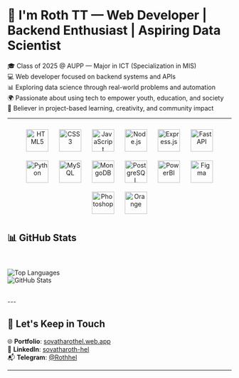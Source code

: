 # 👋 I'm Roth TT — Web Developer | Backend Enthusiast | Aspiring Data Scientist

🎓 Class of 2025 @ AUPP — Major in ICT (Specialization in MIS)  
💻 Web developer focused on backend systems and APIs  
📊 Exploring data science through real-world problems and automation  
🌍 Passionate about using tech to empower youth, education, and society  
🧪 Believer in project-based learning, creativity, and community impact  

---

<div align="center">
  <img style="margin: 10px" src="https://img.shields.io/badge/HTML5-E34F26?logo=html5&logoColor=white" alt="HTML5" height="50" />
  <img style="margin: 10px" src="https://img.shields.io/badge/CSS3-1572B6?logo=css3&logoColor=white" alt="CSS3" height="50" />
  <img style="margin: 10px" src="https://img.shields.io/badge/JavaScript-F7DF1E?logo=javascript&logoColor=black" alt="JavaScript" height="50" />
  <img style="margin: 10px" src="https://img.shields.io/badge/Node.js-339933?logo=node.js&logoColor=white" alt="Node.js" height="50" />
  <img style="margin: 10px" src="https://img.shields.io/badge/Express.js-000000?logo=express&logoColor=white" alt="Express.js" height="50" />
  <img style="margin: 10px" src="https://fastapi.tiangolo.com/img/logo-margin/logo-teal.png" alt="FastAPI" height="50" />
  <img style="margin: 10px" src="https://img.shields.io/badge/Python-3776AB?logo=python&logoColor=white" alt="Python" height="50" />
  <img style="margin: 10px" src="https://img.shields.io/badge/MySQL-4479A1?logo=mysql&logoColor=white" alt="MySQL" height="50" />
  <img style="margin: 10px" src="https://img.shields.io/badge/MongoDB-880000?logo=mongodb&logoColor=white" alt="MongoDB" height="50" />
  <img style="margin: 10px" src="https://img.shields.io/badge/PostgreSQL-336791?logo=postgresql&logoColor=white" alt="PostgreSQL" height="50" />
  <img style="margin: 10px" src="https://img.shields.io/badge/PowerBI-F2C811?logo=powerbi&logoColor=black" alt="PowerBI" height="50" />
  <img style="margin: 10px" src="https://img.shields.io/badge/Figma-F24E1E?logo=figma&logoColor=white" alt="Figma" height="50" />
  <img style="margin: 10px" src="https://img.shields.io/badge/Photoshop-31A8FF?logo=adobephotoshop&logoColor=white" alt="Photoshop" height="50" />
  <img style="margin: 10px" src="https://img.shields.io/badge/Orange-F4791F?logo=orange&logoColor=white" alt="Orange" height="50" />
</div>



## 📊 GitHub Stats

<br/>

![Top Languages](https://github-readme-stats.vercel.app/api/top-langs?username=Sovatharothh&show_icons=true&theme=radical)  
![GitHub Stats](https://github-readme-stats.vercel.app/api?username=Sovatharothh&show_icons=true&theme=radical)

<br/>
---

## 🔗 Let's Keep in Touch

🌐 **Portfolio**: [sovatharothel.web.app](https://sovatharothel.web.app)  
💼 **LinkedIn**: [sovatharoth-hel](https://www.linkedin.com/in/sovatharoth-hel/)  
📬 **Telegram**: [@Rothhel](https://t.me/Rothhel)

---
